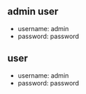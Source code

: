 ## admin user

- username: admin
- password: password

## user 
- username: admin
- password: password
